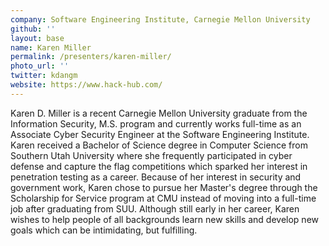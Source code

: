 ```yaml
---
company: Software Engineering Institute, Carnegie Mellon University
github: ''
layout: base
name: Karen Miller
permalink: /presenters/karen-miller/
photo_url: ''
twitter: kdangm
website: https://www.hack-hub.com/
---
```


Karen D. Miller is a recent Carnegie Mellon University graduate from the Information Security, M.S. program and currently works full-time as an Associate Cyber Security Engineer at the Software Engineering Institute. Karen received a Bachelor of Science degree in Computer Science from Southern Utah University where she frequently participated in cyber defense and capture the flag competitions which sparked her interest in penetration testing as a career. Because of her interest in security and government work, Karen chose to pursue her Master's degree through the Scholarship for Service program at CMU instead of moving into a full-time job after graduating from SUU. Although still early in her career, Karen wishes to help people of all backgrounds learn new skills and develop new goals which can be intimidating, but fulfilling.